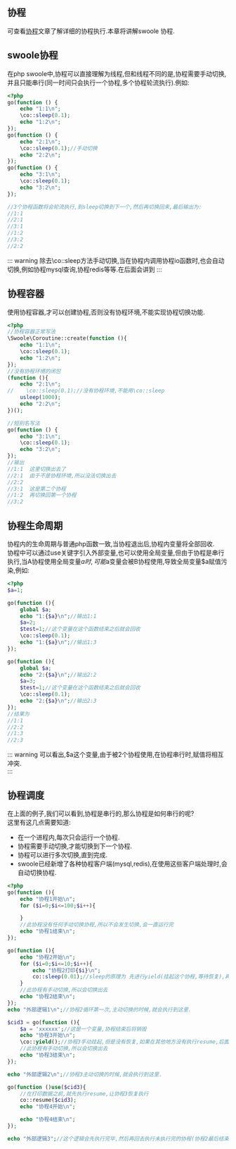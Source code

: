 ## 协程
可查看[协程](/Cn/NoobCourse/coroutine.md)文章了解详细的协程执行.本章将讲解swoole 协程.  

## swoole协程
在php swoole中,协程可以直接理解为线程,但和线程不同的是,协程需要手动切换,并且只能串行(同一时间只会执行一个协程,多个协程轮流执行).例如:  
```php
<?php
go(function () {
    echo "1:1\n";
    \co::sleep(0.1);
    echo "1:2\n";
});
go(function () {
    echo "2:1\n";
    \co::sleep(0.1);//手动切换
    echo "2:2\n";
});
go(function () {
    echo "3:1\n";
    \co::sleep(0.1);
    echo "3:2\n";
});

//3个协程函数将会轮流执行,到sleep切换到下一个,然后再切换回来,最后输出为:
//1:1
//2:1
//3:1
//1:2
//3:2
//2:2
```
::: warning
除去\co::sleep方法手动切换,当在协程内调用协程io函数时,也会自动切换,例如协程mysql查询,协程redis等等.在后面会讲到
:::

## 协程容器
使用协程容器,才可以创建协程,否则没有协程环境,不能实现协程切换功能.  
```php
<?php
//协程容器正常写法
\Swoole\Coroutine::create(function (){
    echo "1:1\n";
    \co::sleep(0.1);
    echo "1:2\n";
});
//没有协程环境的闭包
(function (){
    echo "2:1\n";
//    \co::sleep(0.1);//没有协程环境,不能用\co::sleep
    usleep(1000);
    echo "2:2\n";
})();

//短别名写法
go(function () {
    echo "3:1\n";
    \co::sleep(0.1);
    echo "3:2\n";
});
//输出
//1:1  这里切换出去了
//2:1  由于不是协程环境,所以没法切换出去
//2:2
//3:1  这是第二个协程
//1:2  再切换回第一个协程
//3:2

```

## 协程生命周期  
协程内的生命周期与普通php函数一致,当协程退出后,协程内变量将全部回收.   
协程中可以通过use关键字引入外部变量,也可以使用全局变量,但由于协程是串行执行,当A协程使用全局变量$a时,可能$a变量会被B协程使用,导致全局变量$a赋值污染,例如:  
```php
<?php
$a=1;

go(function (){
    global $a;
    echo "1:{$a}\n";//输出1:1
    $a=2;
    $test=1;//这个变量在这个函数结束之后就会回收
    \co::sleep(0.1);
    echo "1:{$a}\n";//输出1:3
});

go(function (){
    global $a;
    echo "2:{$a}\n";//输出2:2
    $a=3;
    $test=1;//这个变量在这个函数结束之后就会回收
    \co::sleep(0.1);
    echo "2:{$a}\n";//输出2:3
});
//结果为
//1:1
//2:2
//1:3
//2:3
```
::: warning
可以看出,$a这个变量,由于被2个协程使用,在协程串行时,赋值将相互冲突.    
:::

## 协程调度
在上面的例子,我们可以看到,协程是串行的,那么协程是如何串行的呢?  
这里有这几点需要知道:  
- 在一个进程内,每次只会运行一个协程.    
- 协程需要手动切换,才能切换到下一个协程.  
- 协程可以进行多次切换,直到完成.   
- swoole已经新增了各种协程客户端(mysql,redis),在使用这些客户端处理时,会自动切换协程.  
```php
<?php
go(function (){
    echo "协程1开始\n";
    for ($i=0;$i<=100;$i++){

    }
    //此协程没有任何手动切换协程,所以不会发生切换,会一直运行完
    echo "协程1结束\n";
});

go(function (){
    echo "协程2开始\n";
    for ($i=0;$i<=10;$i++){
        echo "协程2打印{$i}\n";
        co::sleep(0.01);//sleep的原理为 先进行yield(挂起这个协程,等待恢复),再0.01秒之后再resume(恢复这个协程,等待执行)
    }
    //此协程有手动切换,所以会切换出去
    echo "协程2结束\n";
});
echo "外部逻辑1\n";//协程2循环第一次,主动切换的时候,就会执行到这里.

$cid3 = go(function (){
    $a = 'xxxxxx';//这是一个变量,协程结束后将销毁
    echo "协程3开始\n";
    \co::yield();//协程3手动挂起,但是没有恢复,如果在其他地方没有执行resume,后面的数据将永远不会执行,并且协程内的变量永远不会销毁
    //此协程有手动切换,所以会切换出去
    echo "协程3结束\n";
});

echo "外部逻辑2\n";//协程3主动切换的时候,就会执行到这里.

go(function ()use($cid3){
    //在打印数据之前,就先执行resume,让协程3恢复执行
    co::resume($cid3);
    echo "协程4开始\n";

    echo "协程4结束\n";
});

echo "外部逻辑3";//这个逻辑会先执行完毕,然后再回去执行未执行完的协程(协程2最后结束);

```
